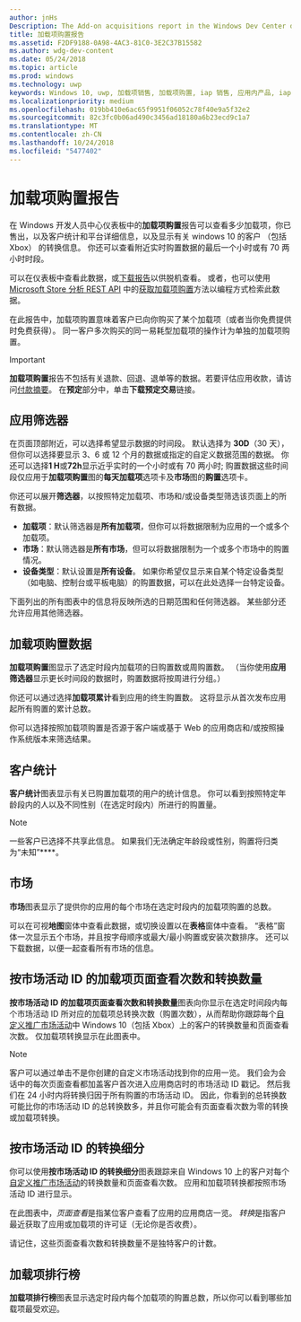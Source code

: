 ```yaml
---
author: jnHs
Description: The Add-on acquisitions report in the Windows Dev Center dashboard lets you see how many add-ons you've sold, along with demographic and platform details.
title: 加载项购置报告
ms.assetid: F2DF9188-0A98-4AC3-81C0-3E2C37B15582
ms.author: wdg-dev-content
ms.date: 05/24/2018
ms.topic: article
ms.prod: windows
ms.technology: uwp
keywords: Windows 10, uwp, 加载项销售, 加载项购置, iap 销售, 应用内产品, iap, 加载项
ms.localizationpriority: medium
ms.openlocfilehash: 019bb410e6ac65f9951f06052c78f40e9a5f32e2
ms.sourcegitcommit: 82c3fc0b06ad490c3456ad18180a6b23ecd9c1a7
ms.translationtype: MT
ms.contentlocale: zh-CN
ms.lasthandoff: 10/24/2018
ms.locfileid: "5477402"
---
```

# <a name="add-on-acquisitions-report"></a>加载项购置报告


在 Windows 开发人员中心仪表板中的**加载项购置**报告可以查看多少加载项，你已售出，以及客户统计和平台详细信息，以及显示有关 windows 10 的客户 （包括 Xbox） 的转换信息。 你还可以查看附近实时购置数据的最后一个小时或有 70 两小时时段。

可以在仪表板中查看此数据，或[下载报告](download-analytic-reports.md)以供脱机查看。 或者，也可以使用 [Microsoft Store 分析 REST API](../monetize/access-analytics-data-using-windows-store-services.md) 中的[获取加载项购置](../monetize/get-in-app-acquisitions.md)方法以编程方式检索此数据。

在此报告中，加载项购置意味着客户已向你购买了某个加载项（或者当你免费提供时免费获得）。 同一客户多次购买的同一易耗型加载项的操作计为单独的加载项购置。

> [!IMPORTANT]
> **加载项购置**报告不包括有关退款、回退、退单等的数据。若要评估应用收款，请访问[付款摘要](payout-summary.md)。 在**预定**部分中，单击**下载预定交易**链接。


## <a name="apply-filters"></a>应用筛选器

在页面顶部附近，可以选择希望显示数据的时间段。 默认选择为 **30D**（30 天），但你可以选择要显示 3、6 或 12 个月的数据或指定的自定义数据范围的数据。 你还可以选择**1 H**或**72h**显示近乎实时的一个小时或有 70 两小时; 购置数据这些时间段仅应用于**加载项购置**图的**每天加载项**选项卡及**市场**图的**购置**选项卡。 

你还可以展开**筛选器**，以按照特定加载项、市场和/或设备类型筛选该页面上的所有数据。

-   **加载项**：默认筛选器是**所有加载项**，但你可以将数据限制为应用的一个或多个加载项。
-   **市场**：默认筛选器是**所有市场**，但可以将数据限制为一个或多个市场中的购置情况。
-   **设备类型**：默认设置是**所有设备**。 如果你希望仅显示来自某个特定设备类型（如电脑、控制台或平板电脑）的购置数据，可以在此处选择一台特定设备。

下面列出的所有图表中的信息将反映所选的日期范围和任何筛选器。 某些部分还允许应用其他筛选器。


## <a name="add-on-acquisitions"></a>加载项购置数据

**加载项购置**图显示了选定时段内加载项的日购置数或周购置数。 （当你使用**应用筛选器**显示更长时间段的数据时，购置数据将按周进行分组。）

你还可以通过选择**加载项累计**看到应用的终生购置数。 这将显示从首次发布应用起所有购置的累计总数。

你可以选择按照加载项购置是否源于客户端或基于 Web 的应用商店和/或按照操作系统版本来筛选结果。


## <a name="customer-demographic"></a>客户统计

**客户统计**图表显示有关已购置加载项的用户的统计信息。 你可以看到按照特定年龄段内的人以及不同性别（在选定时段内）所进行的购置量。

> [!NOTE]
> 一些客户已选择不共享此信息。 如果我们无法确定年龄段或性别，购置将归类为“未知”****。


## <a name="markets"></a>市场

**市场**图表显示了提供你的应用的每个市场在选定时段内的加载项购置的总数。 

可以在可视**地图**窗体中查看此数据，或切换设置以在**表格**窗体中查看。 “表格”窗体一次显示五个市场，并且按字母顺序或最大/最小购置或安装次数排序。 还可以下载数据，以便一起查看所有市场的信息。


## <a name="add-on-page-views-and-conversions-by-campaign-id"></a>按市场活动 ID 的加载项页面查看次数和转换数量

**按市场活动 ID 的加载项页面查看次数和转换数量**图表向你显示在选定时间段内每个市场活动 ID 所对应的加载项总转换次数（购置次数），从而帮助你跟踪每个[自定义推广市场活动](create-a-custom-app-promotion-campaign.md)中 Windows 10（包括 Xbox）上的客户的转换数量和页面查看次数。 仅加载项转换显示在此图表中。

> [!NOTE]
> 客户可以通过单击不是你创建的自定义市场活动找到你的应用一览。 我们会为会话中的每次页面查看都加盖客户首次进入应用商店时的市场活动 ID 戳记。 然后我们在 24 小时内将转换归因于所有购置的市场活动 ID。 因此，你看到的总转换数可能比你的市场活动 ID 的总转换数多，并且你可能会有页面查看次数为零的转换或加载项转换。 


## <a name="conversions-breakdown-by-campaign-id"></a>按市场活动 ID 的转换细分

你可以使用**按市场活动 ID 的转换细分**图表跟踪来自 Windows 10 上的客户对每个[自定义推广市场活动](create-a-custom-app-promotion-campaign.md)的转换数量和页面查看次数。 应用和加载项转换都按照市场活动 ID 进行显示。

在此图表中，*页面查看*是指某位客户查看了应用的应用商店一览。 *转换*是指客户最近获取了应用或加载项的许可证（无论你是否收费）。

请记住，这些页面查看次数和转换数量不是独特客户的计数。 


## <a name="top-add-ons"></a>加载项排行榜

**加载项排行榜**图表显示选定时段内每个加载项的购置总数，所以你可以看到哪些加载项最受欢迎。 



 

 
